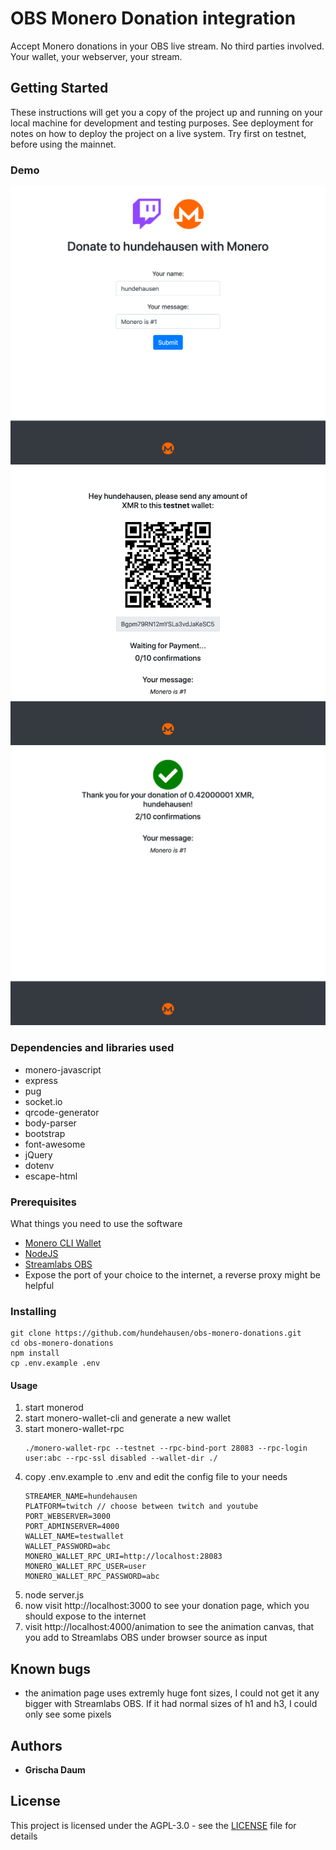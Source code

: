 # OBS Monero Donation integration

Accept Monero donations in your OBS live stream. No third parties involved. Your wallet, your webserver, your stream.

## Getting Started

These instructions will get you a copy of the project up and running on your local machine for development and testing purposes. See deployment for notes on how to deploy the project on a live system. Try first on testnet, before using the mainnet.

### Demo

![User Input](/demo/user_input.png?raw=true "User Input")
![Waiting for payment](/demo/waiting.png?raw=true "Waiting for payment")
![Confirmations](/demo/confirmations.png?raw=true "Confirmations")

### Dependencies and libraries used

- monero-javascript
- express
- pug
- socket.io
- qrcode-generator
- body-parser
- bootstrap
- font-awesome
- jQuery
- dotenv
- escape-html

### Prerequisites

What things you need to use the software

- [Monero CLI Wallet](https://web.getmonero.org/downloads/#cli)
- [NodeJS](https://nodejs.org/en/)
- [Streamlabs OBS](https://streamlabs.com/)
- Expose the port of your choice to the internet, a reverse proxy might be helpful

### Installing

```
git clone https://github.com/hundehausen/obs-monero-donations.git
cd obs-monero-donations
npm install
cp .env.example .env
```

#### Usage

1. start monerod
2. start monero-wallet-cli and generate a new wallet
3. start monero-wallet-rpc
   ```
   ./monero-wallet-rpc --testnet --rpc-bind-port 28083 --rpc-login user:abc --rpc-ssl disabled --wallet-dir ./
   ```
4. copy .env.example to .env and edit the config file to your needs
   ```
   STREAMER_NAME=hundehausen
   PLATFORM=twitch // choose between twitch and youtube
   PORT_WEBSERVER=3000
   PORT_ADMINSERVER=4000
   WALLET_NAME=testwallet
   WALLET_PASSWORD=abc
   MONERO_WALLET_RPC_URI=http://localhost:28083
   MONERO_WALLET_RPC_USER=user
   MONERO_WALLET_RPC_PASSWORD=abc
   ```
5. node server.js
6. now visit http://localhost:3000 to see your donation page, which you should expose to the internet
7. visit http://localhost:4000/animation to see the animation canvas, that you add to Streamlabs OBS under browser source as input

## Known bugs

- the animation page uses extremly huge font sizes, I could not get it any bigger with Streamlabs OBS. If it had normal sizes of h1 and h3, I could only see some pixels

## Authors

- **Grischa Daum**

## License

This project is licensed under the AGPL-3.0 - see the [LICENSE](LICENSE) file for details
